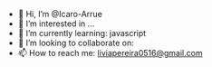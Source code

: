 - 👋 Hi, I’m @Icaro-Arrue
- 👀 I’m interested in ...
- 🌱 I’m currently learning: javascript
- 💞️ I’m looking to collaborate on:
- 📫 How to reach me: liviapereira0516@gmail.com

<!---
Livia-Arr/Livia-Arr is a ✨ special ✨ repository because its `README.md` (this file) appears on your GitHub profile.
You can click the Preview link to take a look at your changes.
--->
